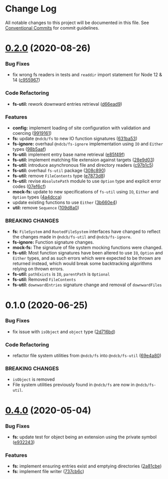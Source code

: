 # Change Log

All notable changes to this project will be documented in this file.
See [Conventional Commits](https://conventionalcommits.org) for commit guidelines.

# [0.2.0](https://github.com/NDCB/generator/tree/master/packages/ndcb-fs-util/compare/@ndcb/fs-util@0.1.0...@ndcb/fs-util@0.2.0) (2020-08-26)


### Bug Fixes

* fix wrong fs readers in tests and `readdir` import statement for Node 12 & 14 ([c955967](https://github.com/NDCB/generator/tree/master/packages/ndcb-fs-util/commit/c955967d3713c239b164345f753fff8a3fefa74b))


### Code Refactoring

* **fs-util:** rework downward entries retrieval ([d66ead9](https://github.com/NDCB/generator/tree/master/packages/ndcb-fs-util/commit/d66ead9cfb708d3052b4e244aca04d3539149ee3))


### Features

* **config:** implement loading of site configuration with validation and coercing ([9919161](https://github.com/NDCB/generator/tree/master/packages/ndcb-fs-util/commit/9919161decf957b19651ce868144ed334a4dd995))
* **fs:** update `@ndcb/fs` to new IO function signatures ([631ba53](https://github.com/NDCB/generator/tree/master/packages/ndcb-fs-util/commit/631ba532d763b0e6f8f53dc0bfb4458113d9827a))
* **fs-ignore:** overhaul `@ndcb/fs-ignore` implementation using `IO` and `Either` types ([98b5aaf](https://github.com/NDCB/generator/tree/master/packages/ndcb-fs-util/commit/98b5aafa593efbd7895fec2269ba86f7b53a0dc8))
* **fs-util:** implement entry base name retrieval ([e85f49f](https://github.com/NDCB/generator/tree/master/packages/ndcb-fs-util/commit/e85f49f444900d6ada9f55c7df40135f1094eb65))
* **fs-util:** implement matching file extension against targets ([28e9d03](https://github.com/NDCB/generator/tree/master/packages/ndcb-fs-util/commit/28e9d0366d1187bd9b7f9fae691f494cda40205d))
* **fs-util:** introduce asynchronous file and directory readers ([c97b1c5](https://github.com/NDCB/generator/tree/master/packages/ndcb-fs-util/commit/c97b1c529981ff9e5d91f03b36b27f10850a3f71))
* **fs-util:** overhaul `fs-util` package ([308c890](https://github.com/NDCB/generator/tree/master/packages/ndcb-fs-util/commit/308c8909d80ae3e5e88441d6446ef37d84b9de76))
* **fs-util:** remove `FileContents` type ([e7873d8](https://github.com/NDCB/generator/tree/master/packages/ndcb-fs-util/commit/e7873d85e7a4fa0569c3c8f6da802e8f1b0bb45e))
* **fs-util:** revise `AbsolutePath` module to use `Option` type and explicit error codes ([07ef6cf](https://github.com/NDCB/generator/tree/master/packages/ndcb-fs-util/commit/07ef6cfb1bcdcc86530f40ca85b08ca13c87b7d6))
* **mock-fs:** update to new specifications of `fs-util` using `IO`, `Either` and `Option` types ([4a4dcca](https://github.com/NDCB/generator/tree/master/packages/ndcb-fs-util/commit/4a4dccadb9700cacc1ec4e0e9562da6d776e507e))
* update existing functions to use `Either` ([3b660e4](https://github.com/NDCB/generator/tree/master/packages/ndcb-fs-util/commit/3b660e4d6251b81641a70a52b4cf37dac3d799d1))
* **util:** remove `Sequence` ([109d8a0](https://github.com/NDCB/generator/tree/master/packages/ndcb-fs-util/commit/109d8a03f6328b74a44289e202f8e222d9fd8a5d))


### BREAKING CHANGES

* **fs:** `FileSystem` and `RootedFileSystem` interfaces have changed to reflect the changes
made in `@ndcb/fs-util` and `@ndcb/fs-ignore`.
* **fs-ignore:** Function signature changes.
* **mock-fs:** The signature of file system mocking functions were changed.
* **fs-util:** Most function signatures have been altered to use `IO`, `Option` and `Either`
types, and as such errors which were expected to be thrown are returned instead, which would break
some backtracking algorithms relying on thrown errors.
* **fs-util:** `pathExists` is `IO`, `parentPath` is `Optional`
* **fs-util:** Removed `FileContents`
* **fs-util:** `downwardEntries` signature change and removal of `downwardFiles`





# 0.1.0 (2020-06-25)


### Bug Fixes

* fix issue with `isObject` and `object` type ([2d716bd](https://github.com/NDCB/generator/tree/master/packages/ndcb-fs-util/commit/2d716bd128b8332f4b3e1a47381b0a32c5986fff))


### Code Refactoring

* refactor file system utilities from `@ndcb/fs` into `@ndcb/fs-util` ([69e4a80](https://github.com/NDCB/generator/tree/master/packages/ndcb-fs-util/commit/69e4a809e37d0ff559e1a60af30fdf38abcf0ba4))


### BREAKING CHANGES

* `isObject` is removed
* File system utilities previously found in `@ndcb/fs` are now in `@ndcb/fs-util`.





# [0.4.0](https://github.com/NDCB/generator/tree/master/packages/ndcb-fs/compare/@ndcb/fs@0.3.0...@ndcb/fs@0.4.0) (2020-05-04)


### Bug Fixes

* **fs:** update test for object being an extension using the private symbol ([e932243](https://github.com/NDCB/generator/tree/master/packages/ndcb-fs/commit/e932243ba384c26429a684acd42e6a991c33bcc0))


### Features

* **fs:** implement ensuring entries exist and emptying directories ([2a81cbe](https://github.com/NDCB/generator/tree/master/packages/ndcb-fs/commit/2a81cbeb93d77974e8e5b735d42617e1e4e636a7))
* **fs:** implement file writer ([737cb6c](https://github.com/NDCB/generator/tree/master/packages/ndcb-fs/commit/737cb6c1fecaa435d9219d10386027a90100f3b2))
